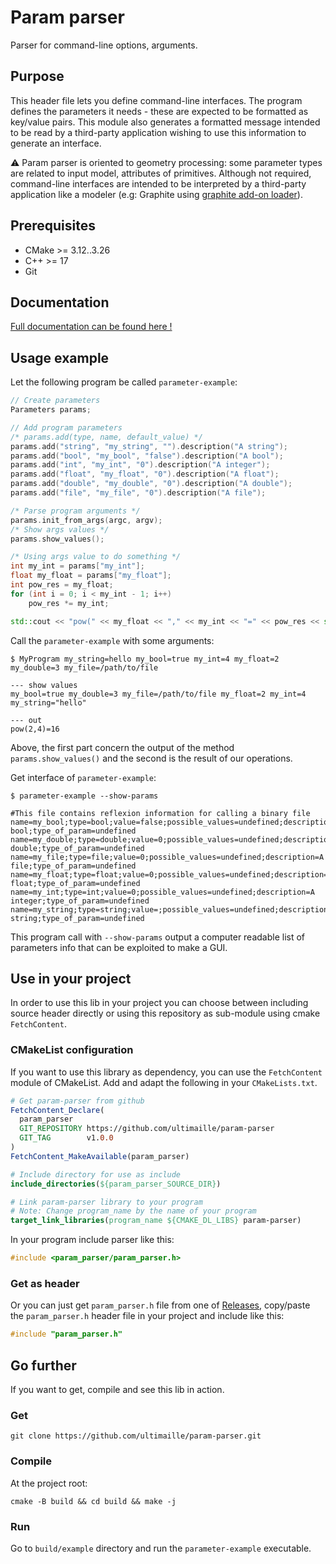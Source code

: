 # Param parser

Parser for command-line options, arguments.

## Purpose

This header file lets you define command-line interfaces. The program defines the parameters it needs - these are expected to be formatted as key/value pairs.
This module also generates a formatted message intended to be read by a third-party application wishing to use this information to generate an interface.

:warning: Param parser is oriented to geometry processing: some parameter types are related to input model, attributes of primitives. Although not required, command-line interfaces are intended to be interpreted by a third-party application like a modeler (e.g: Graphite using [graphite add-on loader](https://github.com/ultimaille/graphite-addon-loader)).

## Prerequisites

- CMake >= 3.12..3.26
- C++ >= 17
- Git

## Documentation

[Full documentation can be found here !](Documentation.md)

## Usage example

Let the following program be called `parameter-example`:
```cpp
// Create parameters
Parameters params;

// Add program parameters
/* params.add(type, name, default_value) */
params.add("string", "my_string", "").description("A string");
params.add("bool", "my_bool", "false").description("A bool");
params.add("int", "my_int", "0").description("A integer");
params.add("float", "my_float", "0").description("A float");
params.add("double", "my_double", "0").description("A double");
params.add("file", "my_file", "0").description("A file");

/* Parse program arguments */
params.init_from_args(argc, argv);
/* Show args values */
params.show_values();

/* Using args value to do something */
int my_int = params["my_int"];
float my_float = params["my_float"];
int pow_res = my_float;
for (int i = 0; i < my_int - 1; i++)
    pow_res *= my_int;

std::cout << "pow(" << my_float << "," << my_int << "=" << pow_res << std::endl;
```

Call the `parameter-example` with some arguments:
```shell
$ MyProgram my_string=hello my_bool=true my_int=4 my_float=2 my_double=3 my_file=/path/to/file

--- show values
my_bool=true my_double=3 my_file=/path/to/file my_float=2 my_int=4 my_string="hello"

--- out
pow(2,4)=16
```

Above, the first part concern the output of the method `params.show_values()` and the second is the result of our operations.

Get interface of `parameter-example`:
```shell
$ parameter-example --show-params

#This file contains reflexion information for calling a binary file
name=my_bool;type=bool;value=false;possible_values=undefined;description=A bool;type_of_param=undefined
name=my_double;type=double;value=0;possible_values=undefined;description=A double;type_of_param=undefined
name=my_file;type=file;value=0;possible_values=undefined;description=A file;type_of_param=undefined
name=my_float;type=float;value=0;possible_values=undefined;description=A float;type_of_param=undefined
name=my_int;type=int;value=0;possible_values=undefined;description=A integer;type_of_param=undefined
name=my_string;type=string;value=;possible_values=undefined;description=A string;type_of_param=undefined
``` 

This program call with `--show-params` output a computer readable list of parameters info that can be exploited to make a GUI.

## Use in your project

In order to use this lib in your project you can choose between including source header directly or using this repository as sub-module using cmake `FetchContent`.

### CMakeList configuration

If you want to use this library as dependency, you can use the `FetchContent` module of CMakeList. Add and adapt the following in your `CMakeLists.txt`.

```cmake
# Get param-parser from github
FetchContent_Declare(
  param_parser
  GIT_REPOSITORY https://github.com/ultimaille/param-parser
  GIT_TAG        v1.0.0
)
FetchContent_MakeAvailable(param_parser)

# Include directory for use as include
include_directories(${param_parser_SOURCE_DIR})

# Link param-parser library to your program
# Note: Change program_name by the name of your program
target_link_libraries(program_name ${CMAKE_DL_LIBS} param-parser)
```

In your program include parser like this:
```c++
#include <param_parser/param_parser.h>
```

### Get as header

Or you can just get `param_parser.h` file from one of [Releases](https://github.com/ultimaille/param-parser/releases), copy/paste the `param_parser.h` header file in your project and include like this:

```c++
#include "param_parser.h"
```

## Go further

If you want to get, compile and see this lib in action.

### Get

`git clone https://github.com/ultimaille/param-parser.git`

### Compile

At the project root:

`cmake -B build && cd build && make -j`

### Run

Go to `build/example` directory and run the `parameter-example` executable.
